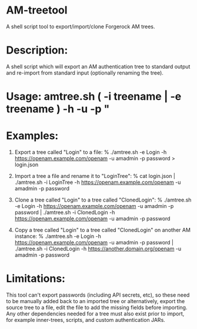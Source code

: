 # AM-treetool
A shell script tool to export/import/clone Forgerock AM trees.

# Description:
A shell script which will export an AM authentication tree to standard output and re-import
from standard input (optionally renaming the tree).

# Usage: amtree.sh ( -i treename | -e treename ) -h <AM host URL> -u <AM admin> -p <AM admin password>"

# Examples:

1) Export a tree called "Login" to a file:
% ./amtree.sh -e Login -h https://openam.example.com/openam -u amadmin -p password > login.json

2) Import a tree a file and rename it to "LoginTree":
% cat login.json | ./amtree.sh -i LoginTree -h https://openam.example.com/openam -u amadmin -p password

3) Clone a tree called "Login" to a tree called "ClonedLogin":
% ./amtree.sh -e Login -h https://openam.example.com/openam -u amadmin -p password | ./amtree.sh -i ClonedLogin -h https://openam.example.com/openam -u amadmin -p password

4) Copy a tree called "Login" to a tree called "ClonedLogin" on another AM instance:
% ./amtree.sh -e Login -h https://openam.example.com/openam -u amadmin -p password | ./amtree.sh -i ClonedLogin -h https://another.domain.org/openam -u amadmin -p password

# Limitations:
This tool can't export passwords (including API secrets, etc), so these need to be manually added back to an imported tree or alternatively, export the source tree to a file, edit the file to add the missing fields before importing. Any other dependencies needed for a tree must also exist prior to import, for example inner-trees, scripts, and custom authentication JARs.
